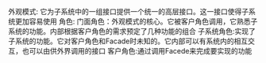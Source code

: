 外观模式:
       它为子系统中的一组接口提供一个统一的高层接口。这一接口使得子系统更加容易使用
角色:
   门面角色：外观模式的核心。它被客户角色调用，它熟悉子系统的功能。内部根据客户角色的需求预定了几种功能的组合
   子系统角色:实现了子系统的功能。它对客户角色和Facade时未知的。它内部可以有系统内的相互交互，也可以由供外界调用的接口
   客户角色:通过调用Facede来完成要实现的功能   